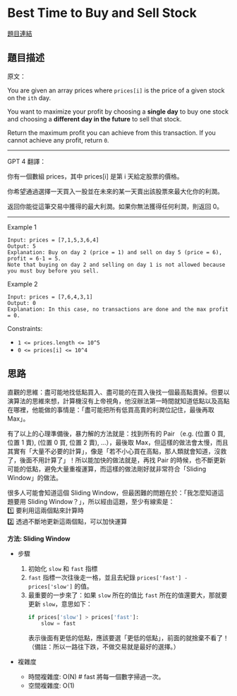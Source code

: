 # Best Time to Buy and Sell Stock  
[題目連結](https://leetcode.com/problems/best-time-to-buy-and-sell-stock/)

## 題目描述
原文：

You are given an array prices where `prices[i]` is the price of a given stock on the `ith` day.

You want to maximize your profit by choosing a **single day** to buy one stock and choosing a **different day in the future** to sell that stock.

Return the maximum profit you can achieve from this transaction. If you cannot achieve any profit, return `0`.

----

GPT 4 翻譯：

你有一個數組 prices，其中 prices[i] 是第 i 天給定股票的價格。

你希望通過選擇一天買入一股並在未來的某一天賣出該股票來最大化你的利潤。

返回你能從這筆交易中獲得的最大利潤。如果你無法獲得任何利潤，則返回 0。

----

Example 1
```
Input: prices = [7,1,5,3,6,4]
Output: 5
Explanation: Buy on day 2 (price = 1) and sell on day 5 (price = 6), profit = 6-1 = 5.
Note that buying on day 2 and selling on day 1 is not allowed because you must buy before you sell.
```

Example 2
```
Input: prices = [7,6,4,3,1]
Output: 0
Explanation: In this case, no transactions are done and the max profit = 0.
```

Constraints:

* `1 <= prices.length <= 10^5`
* `0 <= prices[i] <= 10^4`

## 思路

直觀的思維：盡可能地找低點買入、盡可能的在買入後找一個最高點賣掉。但要以演算法的思維來想，計算機沒有上帝視角，他沒辦法第一時間就知道低點以及高點在哪裡，他能做的事情是：「盡可能把所有低買高賣的利潤位記住，最後再取 Max」。

有了以上的心理準備後，暴力解的方法就是：找到所有的 Pair （e.g. (位置 0 買, 位置 1 賣), (位置 0 買, 位置 2 賣), ...），最後取 Max，但這樣的做法會太慢，而且其實有「大量不必要的計算」，像是「若不小心買在高點，那人類就會知道，沒救了，後面不用計算了」！所以能加快的做法就是，再找 Pair 的時候，也不斷更新可能的低點，避免大量重複運算，而這樣的做法剛好就非常符合「Sliding Window」的做法。

很多人可能會知道這個 Sliding Window，但最困難的問題在於：「我怎麼知道這題要用 Sliding Window？」，所以經由這題，至少有線索是：    
1️⃣ 要利用這兩個點來計算時  
2️⃣ 透過不斷地更新這兩個點，可以加快運算  

**方法: Sliding Window**

* 步驟
    1. 初始化 `slow` 和 `fast` 指標
    2. `fast` 指標一次往後走一格，並且去紀錄 `prices['fast'] - prices['slow']` 的值。
    3. 最重要的一步來了：如果 `slow` 所在的值比 `fast` 所在的值還要大，那就要更新 `slow`，意思如下：
        ```python
        if prices['slow'] > prices['fast']:
            slow = fast
        ```
        表示後面有更低的低點，應該要選「更低的低點」，前面的就捨棄不看了！（備註：所以一路往下跌，不做交易就是最好的選擇。）

* 複雜度
    * 時間複雜度: O(N) # fast 將每一個數字掃過一次。
    * 空間複雜度: O(1)

